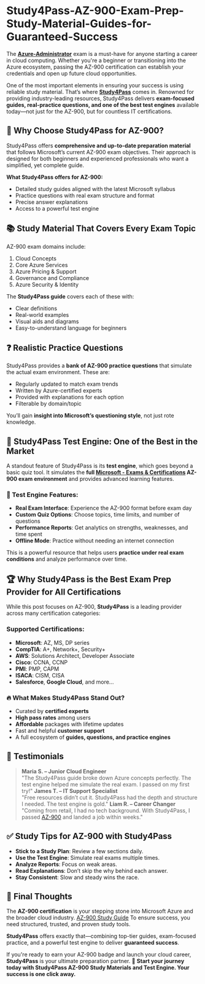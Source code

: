# Study4Pass-AZ-900-Exam-Prep-Study-Material-Guides-for-Guaranteed-Success
The **<a href="https://github.com/virellesky/Get-Certified-Fast-with-Microsoft-AZ-104-Azure-Administrator-Dumps-from-Study4Pass">Azure-Administrator</a>** exam is a must-have for anyone starting a career in cloud computing. Whether you're a beginner or transitioning into the Azure ecosystem, passing the AZ-900 certification can establish your credentials and open up future cloud opportunities.

One of the most important elements in ensuring your success is using reliable study material. That’s where **<a href="https://study4pass.com/">Study4Pass</a>** comes in. Renowned for providing industry-leading resources, Study4Pass delivers **exam-focused guides, real-practice questions, and one of the best test engines** available today—not just for the AZ-900, but for countless IT certifications.
## 🚀 Why Choose Study4Pass for AZ-900?

Study4Pass offers **comprehensive and up-to-date preparation material** that follows Microsoft’s current AZ-900 exam objectives. Their approach is designed for both beginners and experienced professionals who want a simplified, yet complete guide.

**What Study4Pass offers for AZ-900:**
- Detailed study guides aligned with the latest Microsoft syllabus
- Practice questions with real exam structure and format
- Precise answer explanations
- Access to a powerful test engine
## 📚 Study Material That Covers Every Exam Topic

AZ-900 exam domains include:

1. Cloud Concepts
2. Core Azure Services
3. Azure Pricing & Support
4. Governance and Compliance
5. Azure Security & Identity

The **Study4Pass guide** covers each of these with:
- Clear definitions
- Real-world examples
- Visual aids and diagrams
- Easy-to-understand language for beginners
## ❓ Realistic Practice Questions

Study4Pass provides a **bank of AZ-900 practice questions** that simulate the actual exam environment. These are:
- Regularly updated to match exam trends
- Written by Azure-certified experts
- Provided with explanations for each option
- Filterable by domain/topic

You’ll gain **insight into Microsoft’s questioning style**, not just rote knowledge.
## 🧠 Study4Pass Test Engine: One of the Best in the Market

A standout feature of Study4Pass is its **test engine**, which goes beyond a basic quiz tool. It simulates the **full <a href="https://study4pass.com/study-material-provider/microsoft">Microsoft - Exams & Certifications</a> AZ-900 exam environment** and provides advanced learning features.

### 🌟 Test Engine Features:
- **Real Exam Interface**: Experience the AZ-900 format before exam day
- **Custom Quiz Options**: Choose topics, time limits, and number of questions
- **Performance Reports**: Get analytics on strengths, weaknesses, and time spent
- **Offline Mode**: Practice without needing an internet connection

This is a powerful resource that helps users **practice under real exam conditions** and analyze performance over time.
## 🏆 Why Study4Pass is the Best Exam Prep Provider for All Certifications

While this post focuses on AZ-900, **Study4Pass** is a leading provider across many certification categories:

### Supported Certifications:
- **Microsoft**: AZ, MS, DP series
- **CompTIA**: A+, Network+, Security+
- **AWS**: Solutions Architect, Developer Associate
- **Cisco**: CCNA, CCNP
- **PMI**: PMP, CAPM
- **ISACA**: CISM, CISA
- **Salesforce**, **Google Cloud**, and more...

### 🔥 What Makes Study4Pass Stand Out?
- Curated by **certified experts**
- **High pass rates** among users
- **Affordable** packages with lifetime updates
- Fast and helpful **customer support**
- A full ecosystem of **guides, questions, and practice engines**
## 💬 Testimonials

> **Maria S. – Junior Cloud Engineer**  
> "The Study4Pass guide broke down Azure concepts perfectly. The test engine helped me simulate the real exam. I passed on my first try!"
> **James T. – IT Support Specialist**  
> "Free resources didn’t cut it. Study4Pass had the depth and structure I needed. The test engine is gold."
> **Liam R. – Career Changer**  
> "Coming from retail, I had no tech background. With Study4Pass, I passed <a href="https://study4pass.com/study-material/microsoft/az-900">AZ-900</a>  and landed a job within weeks."
## ✅ Study Tips for AZ-900 with Study4Pass

- **Stick to a Study Plan**: Review a few sections daily.
- **Use the Test Engine**: Simulate real exams multiple times.
- **Analyze Reports**: Focus on weak areas.
- **Read Explanations**: Don’t skip the why behind each answer.
- **Stay Consistent**: Slow and steady wins the race.
## 🎯 Final Thoughts

The **AZ-900 certification** is your stepping stone into Microsoft Azure and the broader cloud industry. <a href="https://github.com/Examprepsol/Microsoft-Azure-az-900-Study-Guide-Exam-Dumps-Test-Prep">AZ-900 Study Guide</a>  To ensure success, you need structured, trusted, and proven study tools.

**Study4Pass** offers exactly that—combining top-tier guides, exam-focused practice, and a powerful test engine to deliver **guaranteed success**.

If you're ready to earn your AZ-900 badge and launch your cloud career, **Study4Pass** is your ultimate preparation partner.
📘 **Start your journey today with Study4Pass AZ-900 Study Materials and Test Engine. Your success is one click away.**

